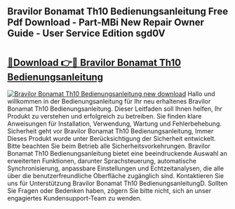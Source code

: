 ## Bravilor Bonamat Th10 Bedienungsanleitung Free Pdf Download - Part-MBi New Repair Owner Guide - User Service Edition sgd0V

# <h2><a href="http://df3360.blite.top/?on=Bravilor+Bonamat+Th10+Bedienungsanleitung">🔗Download 👉🔴 Bravilor Bonamat Th10 Bedienungsanleitung</a></h2>

[![Bravilor Bonamat Th10 Bedienungsanleitung new download](https://i.imgur.com/lujVjoI.png)](http://df3360.blite.top/?on=Bravilor+Bonamat+Th10+Bedienungsanleitung)
Hallo und willkommen in der Bedienungsanleitung für Ihr neu erhaltenes Bravilor Bonamat Th10 Bedienungsanleitung. Dieser Leitfaden soll Ihnen helfen, Ihr Produkt zu verstehen und erfolgreich zu betreiben. Sie finden klare Anweisungen für Installation, Verwendung, Wartung und Fehlerbehebung. Sicherheit geht vor Bravilor Bonamat Th10 Bedienungsanleitung, Immer Dieses Produkt wurde unter Berücksichtigung der Sicherheit entwickelt. Bitte beachten Sie beim Betrieb alle Sicherheitsvorkehrungen. Bravilor Bonamat Th10 Bedienungsanleitung bietet eine beeindruckende Auswahl an erweiterten Funktionen, darunter Sprachsteuerung, automatische Synchronisierung, anpassbare Einstellungen und Echtzeitanalysen, die alle über die benutzerfreundliche Oberfläche zugänglich sind. Kontaktieren Sie uns für Unterstützung Bravilor Bonamat Th10 BedienungsanleitungD. Sollten Sie Fragen oder Bedenken haben, zögern Sie bitte nicht, sich an unser engagiertes Kundensupport-Team zu wenden.
